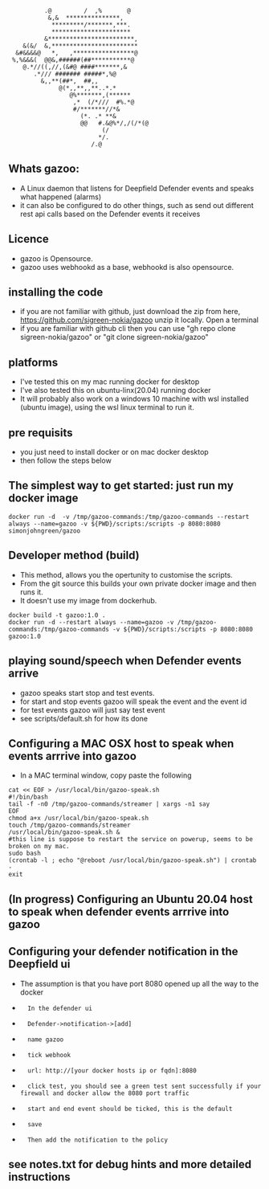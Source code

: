                                           
              .@         /  ,%       @     
               &,&  ***************,       
                *********/*******,***.     
                **********************     
              &************************,   
        &(&/  &,************************   
      &#&&&&@   *,   ,*****************@   
     %,%&&&(  @@&,######(##***********@    
        @.*//((,//,(&#@ ####*******,&      
           .*/// ####### #####*,%@         
             &,,**(##*,  ##,,              
                  @(*,,**,,**..*.*         
                     @%*******,(******     
                      ,*  (/*///  #%.*@    
                      #/*******//*&        
                        (*. .* **&         
                        @@   #.&@%*/,/(/*(@
                              (/           
                             */.           
                           /.@     

## Whats gazoo:

* A Linux daemon that listens for Deepfield Defender events and speaks what happened (alarms) 
* it can also be configured to do other things, such as send out different rest api calls based on the Defender events it receives

## Licence

* gazoo is Opensource. 
* gazoo uses webhookd as a base, webhookd is also opensource. 

## installing the code

* if you are not familiar with github, just download the zip from here, https://github.com/sigreen-nokia/gazoo  unzip it locally. Open a terminal
* if you are familiar with github cli then you can use "gh repo clone sigreen-nokia/gazoo" or "git clone sigreen-nokia/gazoo"

## platforms

* I've tested this on my mac running docker for desktop
* I've also tested this on ubuntu-linx(20.04) running docker
* It will probably also work on a windows 10 machine with wsl installed (ubuntu image), using the wsl linux terminal to run it.

## pre requisits

* you just need to install docker or on mac docker desktop
* then follow the steps below

## The simplest way to get started: just run my docker image

```
docker run -d  -v /tmp/gazoo-commands:/tmp/gazoo-commands --restart always --name=gazoo -v ${PWD}/scripts:/scripts -p 8080:8080 simonjohngreen/gazoo
```

## Developer method (build)

* This method, allows you the opertunity to customise the scripts. 
* From the git source this builds your own private docker image and then runs it. 
* It doesn't use my image from dockerhub.

```
docker build -t gazoo:1.0 .
docker run -d --restart always --name=gazoo -v /tmp/gazoo-commands:/tmp/gazoo-commands -v ${PWD}/scripts:/scripts -p 8080:8080 gazoo:1.0
```

## playing sound/speech when Defender events arrive

* gazoo speaks start stop and test events.
* for start and stop events gazoo will speak the event and the event id
* for test events gazoo will just say test event
* see scripts/default.sh for how its done

## Configuring a  MAC OSX host to speak when events arrrive into gazoo

* In a MAC terminal window, copy paste the following
```
cat << EOF > /usr/local/bin/gazoo-speak.sh
#!/bin/bash
tail -f -n0 /tmp/gazoo-commands/streamer | xargs -n1 say
EOF
chmod a+x /usr/local/bin/gazoo-speak.sh
touch /tmp/gazoo-commands/streamer
/usr/local/bin/gazoo-speak.sh &
#this line is suppose to restart the service on powerup, seems to be broken on my mac.
sudo bash
(crontab -l ; echo "@reboot /usr/local/bin/gazoo-speak.sh") | crontab -
exit
```

## (In progress) Configuring an Ubuntu 20.04 host to speak when defender events arrrive into gazoo

## Configuring your defender notification in the Deepfield ui

* The assumption is that you have port 8080 opened up all the way to the docker
*       In the defender ui
*       Defender->notification->[add]
*       name gazoo
*       tick webhook
*       url: http://[your docker hosts ip or fqdn]:8080
*       click test, you should see a green test sent successfully if your firewall and docker allow the 8080 port traffic
*       start and end event should be ticked, this is the default
*       save
*       Then add the notification to the policy


## see notes.txt for debug hints and more detailed instructions

